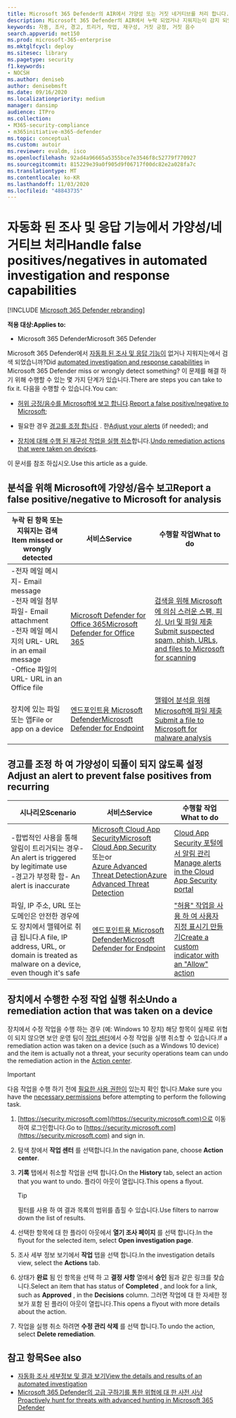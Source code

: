 ```yaml
---
title: Microsoft 365 Defender의 AIR에서 가양성 또는 거짓 네거티브를 처리 합니다.
description: Microsoft 365 Defender의 AIR에서 누락 되었거나 지워지는이 감지 되었습니까? 분석을 위해 Microsoft에 가양성 또는 거짓 네거티브를 전송 하는 방법을 알아봅니다.
keywords: 자동, 조사, 경고, 트리거, 작업, 재구성, 거짓 긍정, 거짓 음수
search.appverid: met150
ms.prod: microsoft-365-enterprise
ms.mktglfcycl: deploy
ms.sitesec: library
ms.pagetype: security
f1.keywords:
- NOCSH
ms.author: deniseb
author: denisebmsft
ms.date: 09/16/2020
ms.localizationpriority: medium
manager: dansimp
audience: ITPro
ms.collection:
- M365-security-compliance
- m365initiative-m365-defender
ms.topic: conceptual
ms.custom: autoir
ms.reviewer: evaldm, isco
ms.openlocfilehash: 92ad4a96665a5355bce7e3546f8c52779f770927
ms.sourcegitcommit: 815229e39a0f905d9f06717f00dc82e2a028fa7c
ms.translationtype: MT
ms.contentlocale: ko-KR
ms.lasthandoff: 11/03/2020
ms.locfileid: "48843735"
---
```

# <a name="handle-false-positivesnegatives-in-automated-investigation-and-response-capabilities"></a><span data-ttu-id="837ca-105">자동화 된 조사 및 응답 기능에서 가양성/네거티브 처리</span><span class="sxs-lookup"><span data-stu-id="837ca-105">Handle false positives/negatives in automated investigation and response capabilities</span></span>

[!INCLUDE [Microsoft 365 Defender rebranding](../includes/microsoft-defender.md)]


<span data-ttu-id="837ca-106">**적용 대상:**</span><span class="sxs-lookup"><span data-stu-id="837ca-106">**Applies to:**</span></span>
- <span data-ttu-id="837ca-107">Microsoft 365 Defender</span><span class="sxs-lookup"><span data-stu-id="837ca-107">Microsoft 365 Defender</span></span>

<span data-ttu-id="837ca-108">Microsoft 365 Defender에서 [자동화 된 조사 및 응답 기능이](mtp-autoir.md) 없거나 지워지는에서 검색 되었습니까?</span><span class="sxs-lookup"><span data-stu-id="837ca-108">Did [automated investigation and response capabilities](mtp-autoir.md) in Microsoft 365 Defender miss or wrongly detect something?</span></span> <span data-ttu-id="837ca-109">이 문제를 해결 하기 위해 수행할 수 있는 몇 가지 단계가 있습니다.</span><span class="sxs-lookup"><span data-stu-id="837ca-109">There are steps you can take to fix it.</span></span> <span data-ttu-id="837ca-110">다음을 수행할 수 있습니다.</span><span class="sxs-lookup"><span data-stu-id="837ca-110">You can:</span></span>

- <span data-ttu-id="837ca-111">[허위 긍정/음수를 Microsoft에 보고 합니다](#report-a-false-positivenegative-to-microsoft-for-analysis).</span><span class="sxs-lookup"><span data-stu-id="837ca-111">[Report a false positive/negative to Microsoft](#report-a-false-positivenegative-to-microsoft-for-analysis);</span></span>

- <span data-ttu-id="837ca-112">필요한 경우 [경고를 조정 합니다](#adjust-an-alert-to-prevent-false-positives-from-recurring) . 한</span><span class="sxs-lookup"><span data-stu-id="837ca-112">[Adjust your alerts](#adjust-an-alert-to-prevent-false-positives-from-recurring) (if needed); and</span></span> 

- <span data-ttu-id="837ca-113">[장치에 대해 수행 된 재구성 작업을 실행 취소](#undo-a-remediation-action-that-was-taken-on-a-device)합니다.</span><span class="sxs-lookup"><span data-stu-id="837ca-113">[Undo remediation actions that were taken on devices](#undo-a-remediation-action-that-was-taken-on-a-device).</span></span> 

<span data-ttu-id="837ca-114">이 문서를 참조 하십시오.</span><span class="sxs-lookup"><span data-stu-id="837ca-114">Use this article as a guide.</span></span> 

## <a name="report-a-false-positivenegative-to-microsoft-for-analysis"></a><span data-ttu-id="837ca-115">분석을 위해 Microsoft에 가양성/음수 보고</span><span class="sxs-lookup"><span data-stu-id="837ca-115">Report a false positive/negative to Microsoft for analysis</span></span>

|<span data-ttu-id="837ca-116">누락 된 항목 또는 지워지는 검색</span><span class="sxs-lookup"><span data-stu-id="837ca-116">Item missed or wrongly detected</span></span> |<span data-ttu-id="837ca-117">서비스</span><span class="sxs-lookup"><span data-stu-id="837ca-117">Service</span></span>  |<span data-ttu-id="837ca-118">수행할 작업</span><span class="sxs-lookup"><span data-stu-id="837ca-118">What to do</span></span>  |
|---------|---------|---------|
|<span data-ttu-id="837ca-119">-전자 메일 메시지</span><span class="sxs-lookup"><span data-stu-id="837ca-119">- Email message</span></span> <br/><span data-ttu-id="837ca-120">-전자 메일 첨부 파일</span><span class="sxs-lookup"><span data-stu-id="837ca-120">- Email attachment</span></span> <br/><span data-ttu-id="837ca-121">-전자 메일 메시지의 URL</span><span class="sxs-lookup"><span data-stu-id="837ca-121">- URL in an email message</span></span><br/><span data-ttu-id="837ca-122">-Office 파일의 URL</span><span class="sxs-lookup"><span data-stu-id="837ca-122">- URL in an Office file</span></span>      |[<span data-ttu-id="837ca-123">Microsoft Defender for Office 365</span><span class="sxs-lookup"><span data-stu-id="837ca-123">Microsoft Defender for Office 365</span></span>](https://docs.microsoft.com/microsoft-365/security/office-365-security/office-365-atp)        |[<span data-ttu-id="837ca-124">검색을 위해 Microsoft에 의심 스러운 스팸, 피싱, Url 및 파일 제출</span><span class="sxs-lookup"><span data-stu-id="837ca-124">Submit suspected spam, phish, URLs, and files to Microsoft for scanning</span></span>](https://docs.microsoft.com/microsoft-365/security/office-365-security/admin-submission)         |
|<span data-ttu-id="837ca-125">장치에 있는 파일 또는 앱</span><span class="sxs-lookup"><span data-stu-id="837ca-125">File or app on a device</span></span>    |[<span data-ttu-id="837ca-126">엔드포인트용 Microsoft Defender</span><span class="sxs-lookup"><span data-stu-id="837ca-126">Microsoft Defender for Endpoint</span></span>](https://docs.microsoft.com/windows/security/threat-protection)         |[<span data-ttu-id="837ca-127">맬웨어 분석을 위해 Microsoft에 파일 제출</span><span class="sxs-lookup"><span data-stu-id="837ca-127">Submit a file to Microsoft for malware analysis</span></span>](https://www.microsoft.com/wdsi/filesubmission)         |

## <a name="adjust-an-alert-to-prevent-false-positives-from-recurring"></a><span data-ttu-id="837ca-128">경고를 조정 하 여 가양성이 되풀이 되지 않도록 설정</span><span class="sxs-lookup"><span data-stu-id="837ca-128">Adjust an alert to prevent false positives from recurring</span></span>

|<span data-ttu-id="837ca-129">시나리오</span><span class="sxs-lookup"><span data-stu-id="837ca-129">Scenario</span></span> |<span data-ttu-id="837ca-130">서비스</span><span class="sxs-lookup"><span data-stu-id="837ca-130">Service</span></span> |<span data-ttu-id="837ca-131">수행할 작업</span><span class="sxs-lookup"><span data-stu-id="837ca-131">What to do</span></span> |
|--------|--------|--------|
|<span data-ttu-id="837ca-132">-합법적인 사용을 통해 알림이 트리거되는 경우</span><span class="sxs-lookup"><span data-stu-id="837ca-132">- An alert is triggered by legitimate use</span></span> <br/><span data-ttu-id="837ca-133">-경고가 부정확 함</span><span class="sxs-lookup"><span data-stu-id="837ca-133">- An alert is inaccurate</span></span>    |[<span data-ttu-id="837ca-134">Microsoft Cloud App Security</span><span class="sxs-lookup"><span data-stu-id="837ca-134">Microsoft Cloud App Security</span></span>](https://docs.microsoft.com/cloud-app-security)<br/> <span data-ttu-id="837ca-135">또는</span><span class="sxs-lookup"><span data-stu-id="837ca-135">or</span></span> <br/>[<span data-ttu-id="837ca-136">Azure Advanced Threat Detection</span><span class="sxs-lookup"><span data-stu-id="837ca-136">Azure Advanced Threat Detection</span></span>](https://docs.microsoft.com/azure/security/fundamentals/threat-detection)         |[<span data-ttu-id="837ca-137">Cloud App Security 포털에서 알림 관리</span><span class="sxs-lookup"><span data-stu-id="837ca-137">Manage alerts in the Cloud App Security portal</span></span>](https://docs.microsoft.com/cloud-app-security/managing-alerts)         |
|<span data-ttu-id="837ca-138">파일, IP 주소, URL 또는 도메인은 안전한 경우에도 장치에서 맬웨어로 취급 됩니다.</span><span class="sxs-lookup"><span data-stu-id="837ca-138">A file, IP address, URL, or domain is treated as malware on a device, even though it's safe</span></span>|[<span data-ttu-id="837ca-139">엔드포인트용 Microsoft Defender</span><span class="sxs-lookup"><span data-stu-id="837ca-139">Microsoft Defender for Endpoint</span></span>](https://docs.microsoft.com/windows/security/threat-protection) |[<span data-ttu-id="837ca-140">"허용" 작업을 사용 하 여 사용자 지정 표시기 만들기</span><span class="sxs-lookup"><span data-stu-id="837ca-140">Create a custom indicator with an "Allow" action</span></span>](https://docs.microsoft.com/windows/security/threat-protection/microsoft-defender-atp/manage-indicators) |


## <a name="undo-a-remediation-action-that-was-taken-on-a-device"></a><span data-ttu-id="837ca-141">장치에서 수행한 수정 작업 실행 취소</span><span class="sxs-lookup"><span data-stu-id="837ca-141">Undo a remediation action that was taken on a device</span></span>

<span data-ttu-id="837ca-142">장치에서 수정 작업을 수행 하는 경우 (예: Windows 10 장치) 해당 항목이 실제로 위협이 되지 않으면 보안 운영 팀이 [작업 센터](mtp-action-center.md)에서 수정 작업을 실행 취소할 수 있습니다.</span><span class="sxs-lookup"><span data-stu-id="837ca-142">If a remediation action was taken on a device (such as a Windows 10 device) and the item is actually not a threat, your security operations team can undo the remediation action in the [Action center](mtp-action-center.md).</span></span>

> [!IMPORTANT]
> <span data-ttu-id="837ca-143">다음 작업을 수행 하기 전에 [필요한 사용 권한이](mtp-action-center.md#required-permissions-for-action-center-tasks) 있는지 확인 합니다.</span><span class="sxs-lookup"><span data-stu-id="837ca-143">Make sure you have the [necessary permissions](mtp-action-center.md#required-permissions-for-action-center-tasks) before attempting to perform the following task.</span></span>

1. <span data-ttu-id="837ca-144">[https://security.microsoft.com](https://security.microsoft.com)으로 이동하여 로그인합니다.</span><span class="sxs-lookup"><span data-stu-id="837ca-144">Go to [https://security.microsoft.com](https://security.microsoft.com) and sign in.</span></span> 

2. <span data-ttu-id="837ca-145">탐색 창에서 **작업 센터** 를 선택합니다.</span><span class="sxs-lookup"><span data-stu-id="837ca-145">In the navigation pane, choose **Action center**.</span></span> 

3. <span data-ttu-id="837ca-146">**기록** 탭에서 취소할 작업을 선택 합니다.</span><span class="sxs-lookup"><span data-stu-id="837ca-146">On the **History** tab, select an action that you want to undo.</span></span> <span data-ttu-id="837ca-147">플라이 아웃이 열립니다.</span><span class="sxs-lookup"><span data-stu-id="837ca-147">This opens a flyout.</span></span><br/>
    > [!TIP]
    > <span data-ttu-id="837ca-148">필터를 사용 하 여 결과 목록의 범위를 좁힐 수 있습니다.</span><span class="sxs-lookup"><span data-stu-id="837ca-148">Use filters to narrow down the list of results.</span></span> 

4. <span data-ttu-id="837ca-149">선택한 항목에 대 한 플라이 아웃에서 **열기 조사 페이지** 를 선택 합니다.</span><span class="sxs-lookup"><span data-stu-id="837ca-149">In the flyout for the selected item, select **Open investigation page**.</span></span>

5. <span data-ttu-id="837ca-150">조사 세부 정보 보기에서 **작업** 탭을 선택 합니다.</span><span class="sxs-lookup"><span data-stu-id="837ca-150">In the investigation details view, select the **Actions** tab.</span></span>

6. <span data-ttu-id="837ca-151">상태가 **완료** 됨 인 항목을 선택 하 고 **결정 사항** 열에서 **승인** 됨과 같은 링크를 찾습니다.</span><span class="sxs-lookup"><span data-stu-id="837ca-151">Select an item that has status of **Completed** , and look for a link, such as **Approved** , in the **Decisions** column.</span></span> <span data-ttu-id="837ca-152">그러면 작업에 대 한 자세한 정보가 포함 된 플라이 아웃이 열립니다.</span><span class="sxs-lookup"><span data-stu-id="837ca-152">This opens a flyout with more details about the action.</span></span>

7. <span data-ttu-id="837ca-153">작업을 실행 취소 하려면 **수정 관리 삭제** 를 선택 합니다.</span><span class="sxs-lookup"><span data-stu-id="837ca-153">To undo the action, select **Delete remediation**.</span></span>

## <a name="see-also"></a><span data-ttu-id="837ca-154">참고 항목</span><span class="sxs-lookup"><span data-stu-id="837ca-154">See also</span></span>

- [<span data-ttu-id="837ca-155">자동화 조사 세부정보 및 결과 보기</span><span class="sxs-lookup"><span data-stu-id="837ca-155">View the details and results of an automated investigation</span></span>](mtp-autoir-results.md)
- [<span data-ttu-id="837ca-156">Microsoft 365 Defender의 고급 구하기를 통한 위협에 대 한 사전 사냥</span><span class="sxs-lookup"><span data-stu-id="837ca-156">Proactively hunt for threats with advanced hunting in Microsoft 365 Defender</span></span>](advanced-hunting-overview.md)
